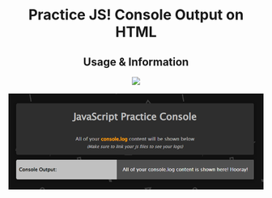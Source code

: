 <h1 align="center">Practice JS! Console Output on HTML</h1>

<h2 align="center">Usage & Information</h2>
<p align="center">
<img width="620" height="auto" src="https://i.gyazo.com/9c84d7e0355a42fbf1f9b483dc41dac3.png"></a>
</p>
<p align="center">
<img width="620" height="auto" src="practice-console-image.png"></a>
</p>
